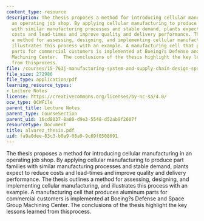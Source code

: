 ```yaml
---
content_type: resource
description: The thesis proposes a method for introducing cellular manufacturing in
  an operating job shop. By applying cellular manufacturing to produce part families
  with similar manufacturing processes and stable demand, plants expect to reduce
  costs and lead-times and improve quality and delivery performance. The thesis outlines
  a method for assessing, designing, and implementing cellular manufacturing, and
  illustrates this process with an example. A manufacturing cell that produces aluminum
  parts for commercial customers is implemented at Boeing?s Defense and Space Group
  Machining Center.  The conclusions of the thesis highlight the key lessons learned
  from thisprocess.
file: /courses/15-763j-manufacturing-system-and-supply-chain-design-spring-2005/fa9a0dee83c3b0a908a99c69f0508691_alvarez_thesis.pdf
file_size: 272986
file_type: application/pdf
learning_resource_types:
- Lecture Notes
license: https://creativecommons.org/licenses/by-nc-sa/4.0/
ocw_type: OCWFile
parent_title: Lecture Notes
parent_type: CourseSection
parent_uid: 16cd8037-8a80-d9e3-5548-d52ab9f2607f
resourcetype: Document
title: alvarez_thesis.pdf
uid: fa9a0dee-83c3-b0a9-08a9-9c69f0508691
---
```

The thesis proposes a method for introducing cellular manufacturing in an operating job shop. By applying cellular manufacturing to produce part families with similar manufacturing processes and stable demand, plants expect to reduce costs and lead-times and improve quality and delivery performance. The thesis outlines a method for assessing, designing, and implementing cellular manufacturing, and illustrates this process with an example. A manufacturing cell that produces aluminum parts for commercial customers is implemented at Boeing?s Defense and Space Group Machining Center.  The conclusions of the thesis highlight the key lessons learned from thisprocess.
